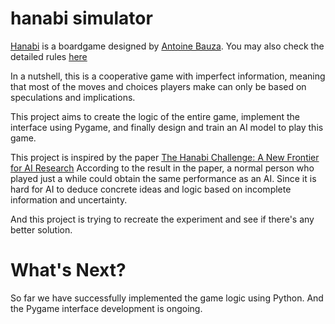 # hanabi simulator
[Hanabi](https://boardgamegeek.com/boardgame/98778/hanabi) is a boardgame designed by [Antoine Bauza](https://boardgamegeek.com/boardgamedesigner/9714/antoine-bauza). You may also check the detailed rules [here](https://rnrgames.com/Content/RRGames/images/ProductRules/hanabiRules.pdf)  


In a nutshell, this is a cooperative game with imperfect information, meaning that most of the moves and choices players make can only be based on speculations and implications.  

This project aims to create the logic of the entire game, implement the interface using Pygame, and finally design and train an AI model to play this game.  

This project is inspired by the paper [The Hanabi Challenge: A New Frontier for AI Research](https://arxiv.org/abs/1902.00506)
According to the result in the paper, a normal person who played just a while could obtain the same performance as an AI. Since it is hard for AI to deduce concrete ideas and logic based on incomplete information and uncertainty.  


And this project is trying to recreate the experiment and see if there's any better solution.  

# What's Next?  
So far we have successfully implemented the game logic using Python. And the Pygame interface development is ongoing.  
 
